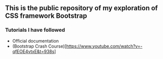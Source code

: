 ## This is the public repository of my exploration of CSS framework Bootstrap

### Tutorials I have followed
- Official documentation
- (Bootstrap Crash Course)[https://www.youtube.com/watch?v=-qfEOE4vtxE&t=938s] 